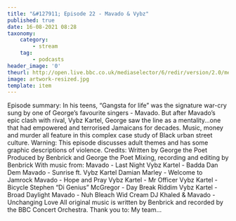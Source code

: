 ```yaml
---
title: "&#127911; Episode 22 - Mavado & Vybz"
published: true
date: 16-08-2021 08:28
taxonomy:
    category:
        - stream
    tag:
        - podcasts
header_image: '0'
theurl: http://open.live.bbc.co.uk/mediaselector/6/redir/version/2.0/mediaset/audio-nondrm-download/proto/http/vpid/p09rdbjq.mp3
image: artwork-resized.jpg
template: item
--- 
```

Episode summary: In his teens, “Gangsta for life” was the signature war-cry sung by one of George’s favourite singers - Mavado. But after Mavado’s epic clash with rival, Vybz Kartel, George saw the line as a mentality…one that had empowered and terrorised Jamaicans for decades. Music, money and murder all feature in this complex case study of Black urban street culture. Warning: This episode discusses adult themes and has some graphic descriptions of violence. Credits: Written by George the Poet Produced by Benbrick and George the Poet Mixing, recording and editing by Benbrick With music from: Mavado - Last Night Vybz Kartel - Badda Dan Dem Mavado - Sunrise ft. Vybz Kartel Damian Marley - Welcome to Jamrock Mavado - Hope and Pray Vybz Kartel - Mr Officer Vybz Kartel - Bicycle Stephen “Di Genius” McGregor - Day Break Riddim Vybz Kartel - Broad Daylight Mavado - Nuh Bleach Wid Cream DJ Khaled & Mavado - Unchanging Love All original music is written by Benbrick and recorded by the BBC Concert Orchestra. Thank you to: My team…

